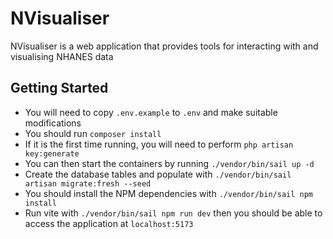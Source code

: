 # NVisualiser

NVisualiser is a web application that provides tools for interacting with and visualising NHANES data

## Getting Started

- You will need to copy `.env.example` to `.env` and make suitable modifications
- You should run `composer install`
- If it is the first time running, you will need to perform `php artisan key:generate`
- You can then start the containers by running `./vendor/bin/sail up -d`
- Create the database tables and populate with `./vendor/bin/sail artisan migrate:fresh --seed`
- You should install the NPM dependencies with `./vendor/bin/sail npm install`
- Run vite with `./vendor/bin/sail npm run dev` then you should be able to access the application at `localhost:5173`
